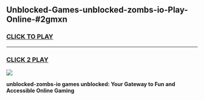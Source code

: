 
## Unblocked-Games-unblocked-zombs-io-Play-Online-#2gmxn
<h3>
<a href="https://premium.freeplayer.one?title=unblocked-zombs-io&ref=24F">CLICK TO PLAY</a></h3>
<hr>

<h3>
<a href="https://premium.freeplayer.one?title=unblocked-zombs-io&ref=24F">CLICK 2 PLAY</a>
  
</h3>

<a href="https://premium.freeplayer.one?title=unblocked-zombs-io&ref=24F/"><img src="https://clearcache.store/games.png"></a>


**unblocked-zombs-io games unblocked: Your Gateway to Fun and Accessible Online Gaming**
